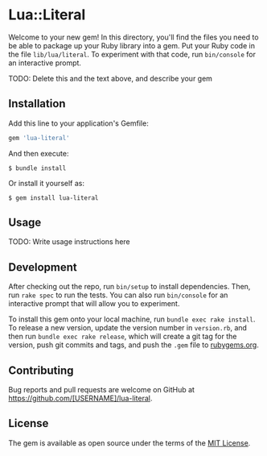 # Lua::Literal

Welcome to your new gem! In this directory, you'll find the files you need to be able to package up your Ruby library into a gem. Put your Ruby code in the file `lib/lua/literal`. To experiment with that code, run `bin/console` for an interactive prompt.

TODO: Delete this and the text above, and describe your gem

## Installation

Add this line to your application's Gemfile:

```ruby
gem 'lua-literal'
```

And then execute:

    $ bundle install

Or install it yourself as:

    $ gem install lua-literal

## Usage

TODO: Write usage instructions here

## Development

After checking out the repo, run `bin/setup` to install dependencies. Then, run `rake spec` to run the tests. You can also run `bin/console` for an interactive prompt that will allow you to experiment.

To install this gem onto your local machine, run `bundle exec rake install`. To release a new version, update the version number in `version.rb`, and then run `bundle exec rake release`, which will create a git tag for the version, push git commits and tags, and push the `.gem` file to [rubygems.org](https://rubygems.org).

## Contributing

Bug reports and pull requests are welcome on GitHub at https://github.com/[USERNAME]/lua-literal.


## License

The gem is available as open source under the terms of the [MIT License](https://opensource.org/licenses/MIT).
